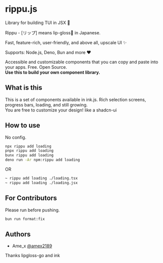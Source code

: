 # rippu.js
Library for building TUI in JSX 💄

Rippu - [リップ] means lip-gloss💄 in Japanese.

Fast, feature-rich, user-friendly, and above all, upscale UI ✨

Supports: Node.js, Deno, Bun and more :heart:

Accessible and customizable components that you can copy and paste into your apps. Free. Open Source.  
**Use this to build your own component library.**

## What is this

This is a set of components available in ink.js. Rich selection screens, progress bars, loading, and still growing.   
You are free to customize your design!
like a shadcn-ui

## How to use
No config.

```bash
npx rippu add loading
pnpx rippu add loading
bunx rippu add loading
deno run -Ar npm:rippu add loading
```

OR

```bash
~ rippu add loading ./loading.tsx
~ rippu add loading ./loading.jsx
```

## For Contributors

Please run before pushing.

```bash
bun run format:fix
```

## Authors
- Ame_x [@amex2189](https://x.com/amex2189)

Thanks lipgloss-go and ink
